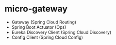 # micro-gateway
- Gateway (Spring Cloud Routing)
- Spring Boot Actuator (Ops)
- Eureka Discovery Client (Spring Cloud Discovery)
- Config Client (Spring Cloud Config)
